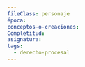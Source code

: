 ```yaml
---
fileClass: personaje
época: 
conceptos-o-creaciones: 
Completitud: 
asignatura: 
tags:
  - derecho-procesal
---
```

